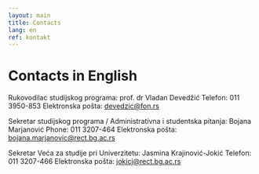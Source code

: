 ```yaml
---
layout: main
title: Contacts
lang: en
ref: kontakt
---
```


Contacts in English
===================

Rukovodilac studijskog programa: prof. dr Vladan Devedžić
Telefon: 011 3950-853
Elektronska pošta: devedzic@fon.rs

Sekretar studijskog programa / Administrativna i studentska pitanja: Bojana Marjanović
Phone: 011 3207-464
Elektronska pošta: bojana.marjanovic@rect.bg.ac.rs

Sekretar Veća za studije pri Univerzitetu: Jasmina Krajinović-Jokić
Telefon: 011 3207-466
Elektronska pošta: jokicj@rect.bg.ac.rs